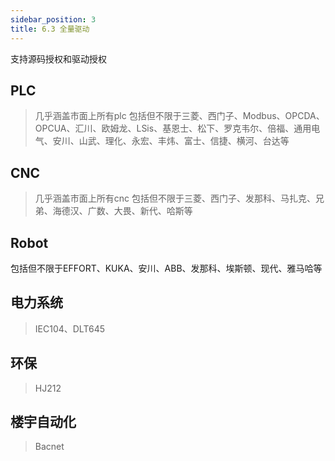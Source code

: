 ```yaml
---
sidebar_position: 3
title: 6.3 全量驱动
---
```


支持源码授权和驱动授权

## PLC

> 几乎涵盖市面上所有plc
包括但不限于三菱、西门子、Modbus、OPCDA、OPCUA、汇川、欧姆龙、LSis、基恩士、松下、罗克韦尔、倍福、通用电气、安川、山武、理化、永宏、丰炜、富士、信捷、横河、台达等

## CNC
> 几乎涵盖市面上所有cnc
包括但不限于三菱、西门子、发那科、马扎克、兄弟、海德汉、广数、大畏、新代、哈斯等

## Robot

包括但不限于EFFORT、KUKA、安川、ABB、发那科、埃斯顿、现代、雅马哈等

## 电力系统
> IEC104、DLT645

## 环保
> HJ212

## 楼宇自动化
> Bacnet